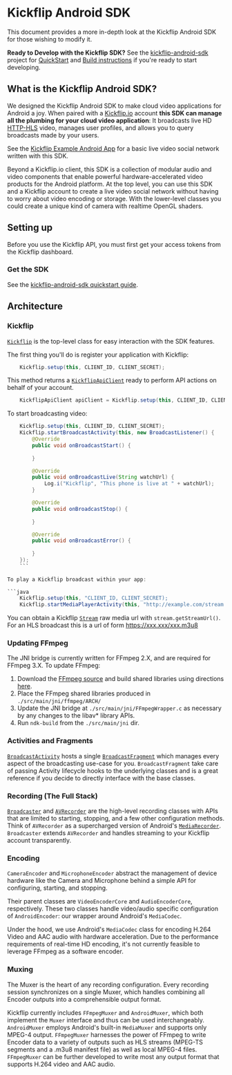 Kickflip Android SDK
=============

This document provides a more in-depth look at the Kickflip Android SDK for those wishing to modify it.

**Ready to Develop with the Kickflip SDK?**
See the [kickflip-android-sdk](https://github.com/Kickflip/kickflip-android-sdk) project for [QuickStart](https://github.com/Kickflip/kickflip-android-sdk#quickstart) and [Build instructions](https://github.com/Kickflip/kickflip-android-sdk#building-this-project) if you're ready to start developing.

## What is the Kickflip Android SDK?

We designed the Kickflip Android SDK to make cloud video applications for Android a joy. When paired with a [Kickflip.io](https://kickflip.io) account **this SDK can manage all the plumbing for your cloud video application**: It broadcasts live HD [HTTP-HLS](http://en.wikipedia.org/wiki/HTTP_Live_Streaming) video, manages user profiles, and allows you to query broadcasts made by your users.

See the [Kickflip Example Android App](https://github.com/Kickflip/kickflip-android-example) for a basic live video social network written with this SDK.

Beyond a Kickflip.io client, this SDK is a collection of modular audio and video components that enable powerful hardware-accelerated video products for the Android platform. At the top level, you can use this SDK and a Kickflip account to create a live video social network without having to worry about video encoding or storage. With the lower-level classes you could create a unique kind of camera with realtime OpenGL shaders.


## Setting up

Before you use the Kickflip API, you must first get your access tokens from the Kickflip dashboard.

### Get the SDK

See the [kickflip-android-sdk quickstart guide](https://github.com/kickflip/kickflip-android-sdk#quickstart).	

## Architecture

### Kickflip

[`Kickflip`](https://github.com/Kickflip/kickflip-android-sdk/blob/preview/sdk/src/main/java/io/kickflip/sdk/Kickflip.java) is the top-level class for easy interaction with the SDK features.

The first thing you'll do is register your application with Kickflip:

```java
	Kickflip.setup(this, CLIENT_ID, CLIENT_SECRET);
```
This method returns a [`KickflipApiClient`](https://github.com/Kickflip/kickflip-android-sdk/blob/preview/sdk/src/main/java/io/kickflip/sdk/api/KickflipApiClient.java) ready to perform API actions on behalf of your account.

```java
	KickflipApiClient apiClient = Kickflip.setup(this, CLIENT_ID, CLIENT_SECRET);
```

To start broadcasting video:

```java
	Kickflip.setup(this, CLIENT_ID, CLIENT_SECRET);
	Kickflip.startBroadcastActivity(this, new BroadcastListener() {
        @Override
        public void onBroadcastStart() {
        
        }

        @Override
        public void onBroadcastLive(String watchUrl) { 
        	Log.i("Kickflip", "This phone is live at " + watchUrl);       
        }

        @Override
        public void onBroadcastStop() {
        
        }

        @Override
        public void onBroadcastError() {
        
        }
    });
	```
	
To play a Kickflip broadcast within your app:

```java
	Kickflip.setup(this, "CLIENT_ID, CLIENT_SECRET);
	Kickflip.startMediaPlayerActivity(this, "http://example.com/stream.m3u8");
```

You can obtain a Kickflip [`Stream`](https://github.com/Kickflip/kickflip-android-sdk/blob/preview/sdk/src/main/java/io/kickflip/sdk/api/json/Stream.java) raw media url with `stream.getStreamUrl()`. For an HLS broadcast this is a url of form https://xxx.xxx/xxx.m3u8
 
### Updating FFmpeg

The JNI bridge is currently written for FFmpeg 2.X, and are required for FFmpeg 3.X.
To update FFmpeg:

1. Download the [FFmpeg source](http://www.ffmpeg.org/download.html#releases) and build shared libraries using directions [here](https://github.com/OnlyInAmerica/FFmpeg-Android).
2. Place the FFmpeg shared libraries produced in `./src/main/jni/ffmpeg/ARCH/`
3. Update the JNI bridge at `./src/main/jni/FFmpegWrapper.c` as necessary by any changes to the libav* library APIs.
4. Run `ndk-build` from the `./src/main/jni` dir.

### Activities and Fragments

[`BroadcastActivity`](https://github.com/Kickflip/kickflip-android-sdk/blob/preview/sdk/src/main/java/io/kickflip/sdk/BroadcastActivity.java) hosts a single [`BroadcastFragment`](https://github.com/Kickflip/kickflip-android-sdk/blob/preview/sdk/src/main/java/io/kickflip/sdk/fragment/BroadcastFragment.java) which manages every aspect of the broadcasting use-case for you. `BroadcastFragment` take care of passing Activity lifecycle hooks to the underlying classes and is a great reference if you decide to directly interface with the base classes.

### Recording (The Full Stack)

[`Broadcaster`](https://github.com/Kickflip/kickflip-android-sdk/blob/preview/sdk/src/main/java/io/kickflip/sdk/av/Broadcaster.java) and [`AVRecorder`](https://github.com/Kickflip/kickflip-android-sdk/blob/preview/sdk/src/main/java/io/kickflip/sdk/av/AVRecorder.java) are the high-level recording classes with APIs that are limited to starting, stopping, and a few other configuration methods. Think of `AVRecorder` as a supercharged version of Android's [`MediaRecorder`](http://developer.android.com/reference/android/media/MediaRecorder.html). `Broadcaster` extends `AVRecorder` and handles streaming to your Kickflip account transparently. 

### Encoding

`CameraEncoder` and `MicrophoneEncoder` abstract the management of device hardware like the Camera and Microphone behind a simple API for configuring, starting, and stopping.

Their parent classes are `VideoEncoderCore` and `AudioEncoderCore`, respectively. These two classes handle video/audio specific configuration of `AndroidEncoder`: our wrapper around Android's `MediaCodec`.

Under the hood, we use Android's `MediaCodec` class for encoding H.264 Video and AAC audio with hardware acceleration. Due to the performance requirements of real-time HD encoding, it's not currently feasible to leverage FFmpeg as a software encoder.

### Muxing

The Muxer is the heart of any recording configuration. Every recording session synchronizes on a single Muxer, which handles combining all Encoder outputs into a comprehensible output format.

Kickflip currently includes `FFmpegMuxer` and `AndroidMuxer`, which both implement the `Muxer` interface and thus can be used interchangeably. `AndroidMuxer` employs Android's built-in `MediaMuxer` and supports only MPEG-4 output. `FFmpegMuxer` harnesses the power of FFmpeg to write Encoder data to a variety of outputs such as HLS streams (MPEG-TS segments and a .m3u8 manifest file) as well as local MPEG-4 files. `FFmpegMuxer` can be further developed to write most any output format that supports H.264 video and AAC audio.